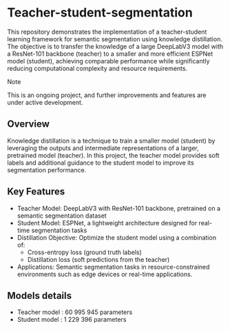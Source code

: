 # Teacher-student-segmentation

This repository demonstrates the implementation of a teacher-student learning framework for semantic segmentation using knowledge distillation. The objective is to transfer the knowledge of a large DeepLabV3 model with a ResNet-101 backbone (teacher) to a smaller and more efficient ESPNet model (student), achieving comparable performance while significantly reducing computational complexity and resource requirements.

> [!NOTE]
> This is an ongoing project, and further improvements and features are under active development. 

## Overview

Knowledge distillation is a technique to train a smaller model (student) by leveraging the outputs and intermediate representations of a larger, pretrained model (teacher). In this project, the teacher model provides soft labels and additional guidance to the student model to improve its segmentation performance.

## Key Features

- Teacher Model: DeepLabV3 with ResNet-101 backbone, pretrained on a semantic segmentation dataset
- Student Model: ESPNet, a lightweight architecture designed for real-time segmentation tasks
- Distillation Objective: Optimize the student model using a combination of:
    - Cross-entropy loss (ground truth labels)
    - Distillation loss (soft predictions from the teacher)
- Applications: Semantic segmentation tasks in resource-constrained environments such as edge devices or real-time applications.

## Models details 

- Teacher model : 60 995 945 parameters
- Student model : 1 229 396 parameters
